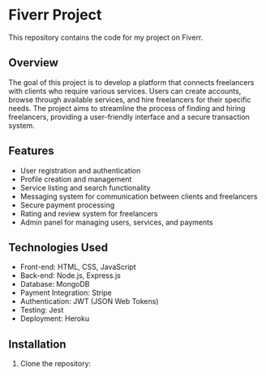 # Fiverr Project

This repository contains the code for my project on Fiverr.

## Overview

The goal of this project is to develop a platform that connects freelancers with clients who require various services. Users can create accounts, browse through available services, and hire freelancers for their specific needs. The project aims to streamline the process of finding and hiring freelancers, providing a user-friendly interface and a secure transaction system.

## Features

- User registration and authentication
- Profile creation and management
- Service listing and search functionality
- Messaging system for communication between clients and freelancers
- Secure payment processing
- Rating and review system for freelancers
- Admin panel for managing users, services, and payments

## Technologies Used

- Front-end: HTML, CSS, JavaScript
- Back-end: Node.js, Express.js
- Database: MongoDB
- Payment Integration: Stripe
- Authentication: JWT (JSON Web Tokens)
- Testing: Jest
- Deployment: Heroku

## Installation

1. Clone the repository:

